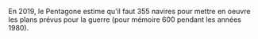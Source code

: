 En 2019, le Pentagone estime qu’il faut 355 navires pour mettre en oeuvre les plans prévus pour la guerre (pour mémoire 600 pendant les années 1980).
